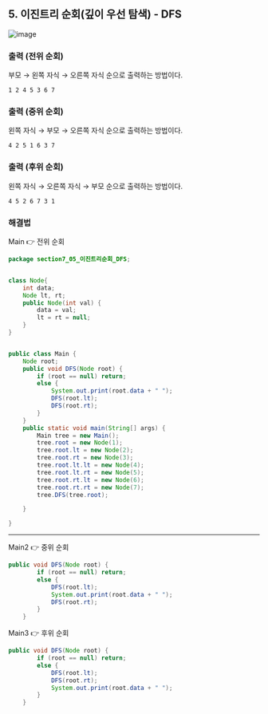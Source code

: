 ## 5. 이진트리 순회(깊이 우선 탐색) - DFS  
  
![image](https://github.com/han-tomas/HTJ_AlgorithmStudy/assets/124488773/1b810403-f7e5-4e41-b977-c0fd0be6b403)  
  
### 출력 (전위 순회)  
부모 → 왼쪽 자식 → 오른쪽 자식 순으로 출력하는 방법이다.  
```  
1 2 4 5 3 6 7
```  
  
### 출력 (중위 순회)  
왼쪽 자식 → 부모 → 오른쪽 자식 순으로 출력하는 방법이다.  
```  
4 2 5 1 6 3 7  
```  
  
### 출력 (후위 순회)  
왼쪽 자식 → 오른쪽 자식 → 부모 순으로 출력하는 방법이다.  
```
4 5 2 6 7 3 1 
```  
  
### 해결법    
Main 👉 전위 순회  

```java
package section7_05_이진트리순회_DFS;


class Node{
	int data;
	Node lt, rt;
	public Node(int val) {
		data = val;
		lt = rt = null;
	}
}


public class Main {
	Node root;
	public void DFS(Node root) {
		if (root == null) return;
		else {
			System.out.print(root.data + " ");
			DFS(root.lt);
			DFS(root.rt);
		}
	}
	public static void main(String[] args) {
		Main tree = new Main();
		tree.root = new Node(1);
		tree.root.lt = new Node(2);
		tree.root.rt = new Node(3);
		tree.root.lt.lt = new Node(4);
		tree.root.lt.rt = new Node(5);
		tree.root.rt.lt = new Node(6);
		tree.root.rt.rt = new Node(7);
		tree.DFS(tree.root);

	}

}

```   
  
---  
Main2 👉 중위 순회  
  
```java
public void DFS(Node root) {
		if (root == null) return;
		else {
			DFS(root.lt);
			System.out.print(root.data + " ");
			DFS(root.rt);
		}
	}
```  
  
Main3 👉 후위 순회  
  
```java
public void DFS(Node root) {
		if (root == null) return;
		else {
			DFS(root.lt);
			DFS(root.rt);
			System.out.print(root.data + " ");
		}
	}  
```